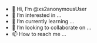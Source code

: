 - 👋 Hi, I’m @xs2anonymousUser
- 👀 I’m interested in ...
- 🌱 I’m currently learning ...
- 💞️ I’m looking to collaborate on ...
- 📫 How to reach me ...

<!---
xs2anonymousUser/xs2anonymousUser is a ✨ special ✨ repository because its `README.md` (this file) appears on your GitHub profile.
You can click the Preview link to take a look at your changes.
--->
